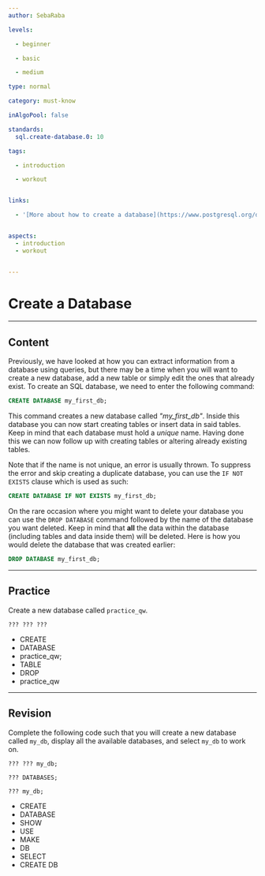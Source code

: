 ```yaml
---
author: SebaRaba

levels:

  - beginner

  - basic

  - medium

type: normal

category: must-know

inAlgoPool: false

standards:
  sql.create-database.0: 10

tags:

  - introduction

  - workout


links:

  - '[More about how to create a database](https://www.postgresql.org/docs/9.1/static/app-createdb.html){website}'


aspects:
  - introduction
  - workout


---
```


# Create a Database

---
## Content

Previously, we have looked at how you can extract information from a database using queries, but there may be a time when you will want to create a new database, add a new table or simply edit the ones that already exist. To create an SQL database, we need to enter the following command:

```sql
CREATE DATABASE my_first_db;
```

This command creates a new database called *"my_first_db"*. Inside this database you can now start creating tables or insert data in said tables. Keep in mind that each database must hold a *unique* name. Having done this we can now follow up with creating tables or altering already existing tables.

Note that if the name is not unique, an error is usually thrown. To suppress the error and skip creating a duplicate database, you can use the `IF NOT EXISTS` clause which is used as such:

```sql
CREATE DATABASE IF NOT EXISTS my_first_db;
```

On the rare occasion where you might want to delete your database you can use the `DROP DATABASE` command followed by the name of the database you want deleted. Keep in mind that **all** the data within the database (including tables and data inside them) will be deleted. Here is how you would delete the database that was created earlier:

```sql
DROP DATABASE my_first_db;
```

---
## Practice

Create a new database called `practice_qw`.
```
??? ??? ???
```


* CREATE
* DATABASE
* practice_qw;
* TABLE
* DROP
* practice_qw

---
## Revision

Complete the following code such that you will create a new database called `my_db`, display all the available databases, and select `my_db` to work on.

```
??? ??? my_db;

??? DATABASES;

??? my_db;
```

* CREATE
* DATABASE
* SHOW
* USE
* MAKE
* DB
* SELECT
* CREATE DB
 
 
